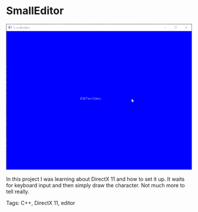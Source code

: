 # SmallEditor
![Demo of an DX11 app](SmallEditor.png)

In this project I was learning about DirectX 11 and how to set it up. It waits for keyboard input and then simply draw the character. Not much more to tell really.

Tags: C++, DirectX 11, editor
